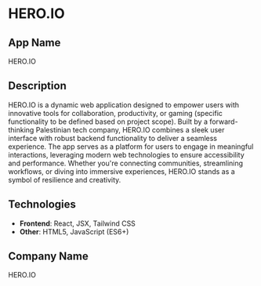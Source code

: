 # HERO.IO

## App Name

HERO.IO

## Description

HERO.IO is a dynamic web application designed to empower users with innovative tools for collaboration, productivity, or gaming (specific functionality to be defined based on project scope). Built by a forward-thinking Palestinian tech company, HERO.IO combines a sleek user interface with robust backend functionality to deliver a seamless experience. The app serves as a platform for users to engage in meaningful interactions, leveraging modern web technologies to ensure accessibility and performance. Whether you're connecting communities, streamlining workflows, or diving into immersive experiences, HERO.IO stands as a symbol of resilience and creativity.

## Technologies

- **Frontend**: React, JSX, Tailwind CSS
- **Other**: HTML5, JavaScript (ES6+)

## Company Name

HERO.IO
